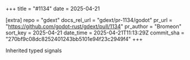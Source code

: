 +++
title = "#1134"
date = 2025-04-21

[extra]
repo = "gdext"
docs_rel_url = "gdext/pr-1134/godot"
pr_url = "https://github.com/godot-rust/gdext/pull/1134"
pr_author = "Bromeon"
sort_key = 2025-04-21
date_time = 2025-04-21T11:13:29Z
commit_sha = "270bf9c08dc8252401243bb5101e94f23c2949f4"
+++

Inherited typed signals
